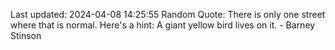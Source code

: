 Last updated: 2024-04-08 14:25:55
Random Quote: There is only one street where that is normal. Here's a hint: A giant yellow bird lives on it. - Barney Stinson